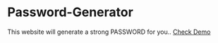 # Password-Generator
This website will generate a strong PASSWORD for you..
<a href="https://sumitkandpal3.github.io/Password-Generator/">Check Demo</a>
